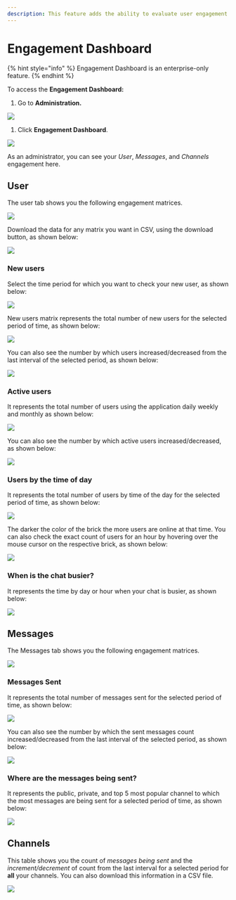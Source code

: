 ```yaml
---
description: This feature adds the ability to evaluate user engagement on the channels.
---
```


# Engagement Dashboard

{% hint style="info" %}
Engagement Dashboard is an enterprise-only feature.
{% endhint %}

To access the **Engagement Dashboard:**

1. Go to **Administration.**

![](<../../../.gitbook/assets/image (27).png>)

1. Click **Engagement Dashboard**.

![](<../../../.gitbook/assets/image (139) (1) (2) (2) (2) (2) (2) (2) (3).png>)

As an administrator, you can see your _User_, _Messages_, and _Channels_ engagement here.

## User

The user tab shows you the following engagement matrices.

![](<../../../.gitbook/assets/image (129) (1) (1) (1) (1).png>)

Download the data for any matrix you want in CSV, using the download button, as shown below:

![](<../../../.gitbook/assets/image (114).png>)

### New users

Select the time period for which you want to check your new user, as shown below:

![](<../../../.gitbook/assets/image (113).png>)

New users matrix represents the total number of new users for the selected period of time, as shown below:

![](<../../../.gitbook/assets/image (115).png>)

You can also see the number by which users increased/decreased from the last interval of the selected period, as shown below:

![](<../../../.gitbook/assets/image (116).png>)

### Active users

It represents the total number of users using the application daily weekly and monthly as shown below:

![](<../../../.gitbook/assets/image (118).png>)

You can also see the number by which active users increased/decreased, as shown below:

![](<../../../.gitbook/assets/image (119).png>)

### Users by the time of day

It represents the total number of users by time of the day for the selected period of time, as shown below:

![](<../../../.gitbook/assets/image (120).png>)

The darker the color of the brick the more users are online at that time. You can also check the exact count of users for an hour by hovering over the mouse cursor on the respective brick, as shown below:

![](<../../../.gitbook/assets/image (121).png>)

### When is the chat busier?

It represents the time by day or hour when your chat is busier, as shown below:

![](<../../../.gitbook/assets/image (122).png>)

## Messages

The Messages tab shows you the following engagement matrices.

![](<../../../.gitbook/assets/image (125).png>)

### Messages Sent

It represents the total number of messages sent for the selected period of time, as shown below:

![](<../../../.gitbook/assets/image (123).png>)

You can also see the number by which the sent messages count increased/decreased from the last interval of the selected period, as shown below:

![](<../../../.gitbook/assets/image (124).png>)

### Where are the messages being sent?

It represents the public, private, and top 5 most popular channel to which the most messages are being sent for a selected period of time, as shown below:

![](<../../../.gitbook/assets/image (126).png>)

## Channels

This table shows you the count of _messages being sent_ and the _increment/decrement_ of count from the last interval for a selected period for **all** your channels. You can also download this information in a CSV file.

![](<../../../.gitbook/assets/image (128).png>)
